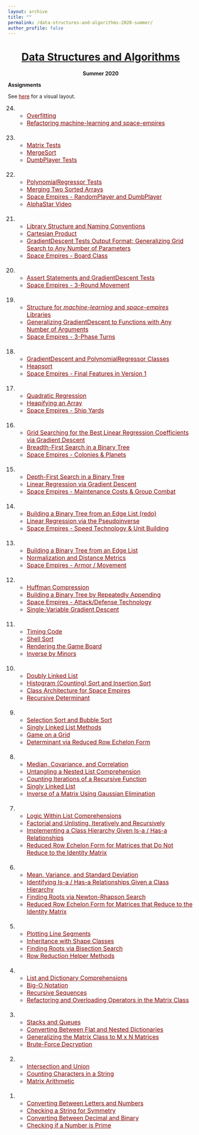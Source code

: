 ```yaml
---
layout: archive
title: ""
permalink: /data-structures-and-algorithms-2020-summer/
author_profile: false
---
```


<head>
    <style type="text/css">
       a.nav:link {color: black;}    /* unvisited link */
       a.nav:visited {color: black;}   /* visited link */
       a.nav:hover {color: #0066ff; text-decoration: underline;}    /* mouse over link */
       a.nav:active {color: #0066ff; text-decoration: underline;}   /* selected link */
       a.body:link {color: maroon;}    /* unvisited link */
       a.body:visited {color: maroon;}   /* visited link */
       a.body:hover {color: #0066ff; text-decoration: underline;}    /* mouse over link */
       a.body:active {color: #0066ff; text-decoration: underline;}   /* selected link */
       a.home:link {color: #0066ff;}    /* unvisited link */
       a.home:visited {color: #0066ff;}   /* visited link */
       a.home:hover {color: #0066ff; text-decoration: none;}    /* mouse over link */
       a.home:active {color: #0066ff; text-decoration: none;}   /* selected link */
    </style>
</head>

# [<center>Data Structures and Algorithms</center>](#top)

<center><b>Summer 2020</b></center>

<div style="width:100%; max-width:800px; margin:auto">  
    
<b>Assignments</b>

<p>See <a class="body" target="_blank" href="https://eurisko-us.github.io/files/assignment_graph_iteration_1.html">here</a> for a visual layout.</p>

<font size="3em"><ol reversed>
    <li>
        <ul>
        <li><a class="body" target="_blank" href="https://eurisko-us.github.io/files/all_problems_iteration_1.html#Problem-24-1">Overfitting</a></li>
        <li><a class="body" target="_blank" href="https://eurisko-us.github.io/files/all_problems_iteration_1.html#Problem-24-2">Refactoring machine-learning and space-empires</a></li>
        </ul>
    </li>
    <br>
    <li>
        <ul>
        <li><a class="body" target="_blank" href="https://eurisko-us.github.io/files/all_problems_iteration_1.html#Problem-23-1">Matrix Tests</a></li>
        <li><a class="body" target="_blank" href="https://eurisko-us.github.io/files/all_problems_iteration_1.html#Problem-23-2">MergeSort</a></li>
        <li><a class="body" target="_blank" href="https://eurisko-us.github.io/files/all_problems_iteration_1.html#Problem-23-3">DumbPlayer Tests</a></li>
        </ul>
    </li>
    <br>
    <li>
        <ul>
        <li><a class="body" target="_blank" href="https://eurisko-us.github.io/files/all_problems_iteration_1.html#Problem-22-1">PolynomialRegressor Tests</a></li>
        <li><a class="body" target="_blank" href="https://eurisko-us.github.io/files/all_problems_iteration_1.html#Problem-22-2">Merging Two Sorted Arrays</a></li>
        <li><a class="body" target="_blank" href="https://eurisko-us.github.io/files/all_problems_iteration_1.html#Problem-22-3">Space Empires - RandomPlayer and DumbPlayer</a></li>
        <li><a class="body" target="_blank" href="https://eurisko-us.github.io/files/all_problems_iteration_1.html#Problem-22-4">AlphaStar Video</a></li>
        </ul>
    </li>
    <br>
    <li>
        <ul>
        <li><a class="body" target="_blank" href="https://eurisko-us.github.io/files/all_problems_iteration_1.html#Problem-21-0">Library Structure and Naming Conventions</a></li>
        <li><a class="body" target="_blank" href="https://eurisko-us.github.io/files/all_problems_iteration_1.html#Problem-21-1">Cartesian Product</a></li>
        <li><a class="body" target="_blank" href="https://eurisko-us.github.io/files/all_problems_iteration_1.html#Problem-21-2">GradientDescent Tests Output Format; Generalizing Grid Search to Any Number of Parameters</a></li>
        <li><a class="body" target="_blank" href="https://eurisko-us.github.io/files/all_problems_iteration_1.html#Problem-21-3">Space Empires - Board Class</a></li>
        </ul>
    </li>
    <br>
    <li>
        <ul>
        <li><a class="body" target="_blank" href="https://eurisko-us.github.io/files/all_problems_iteration_1.html#Problem-20-1">Assert Statements and GradientDescent Tests</a></li>
        <li><a class="body" target="_blank" href="https://eurisko-us.github.io/files/all_problems_iteration_1.html#Problem-20-2">Space Empires - 3-Round Movement</a></li>
        </ul>
    </li>
    <br>
    <li>
        <ul>
        <li><a class="body" target="_blank" href="https://eurisko-us.github.io/files/all_problems_iteration_1.html#Problem-19-1">Structure for <i>machine-learning</i> and <i>space-empires</i> Libraries</a></li>
        <li><a class="body" target="_blank" href="https://eurisko-us.github.io/files/all_problems_iteration_1.html#Problem-19-2">Generalizing GradientDescent to Functions with Any Number of Arguments</a></li>
        <li><a class="body" target="_blank" href="https://eurisko-us.github.io/files/all_problems_iteration_1.html#Problem-19-3">Space Empires - 3-Phase Turns</a></li>
        </ul>
    </li>
    <br>
    <li>
        <ul>
        <li><a class="body" target="_blank" href="https://eurisko-us.github.io/files/all_problems_iteration_1.html#Problem-18-1">GradientDescent and PolynomialRegressor Classes</a></li>
        <li><a class="body" target="_blank" href="https://eurisko-us.github.io/files/all_problems_iteration_1.html#Problem-18-2">Heapsort</a></li>
        <li><a class="body" target="_blank" href="https://eurisko-us.github.io/files/all_problems_iteration_1.html#Problem-18-3">Space Empires - Final Features in Version 1</a></li>
        </ul>
    </li>
    <br>
    <li>
        <ul>
        <li><a class="body" target="_blank" href="https://eurisko-us.github.io/files/all_problems_iteration_1.html#Problem-17-1">Quadratic Regression</a></li>
        <li><a class="body" target="_blank" href="https://eurisko-us.github.io/files/all_problems_iteration_1.html#Problem-17-2">Heapifying an Array</a></li>
        <li><a class="body" target="_blank" href="https://eurisko-us.github.io/files/all_problems_iteration_1.html#Problem-17-3">Space Empires - Ship Yards</a></li>
        </ul>
    </li>
    <br>
    <li>
        <ul>
        <li><a class="body" target="_blank" href="https://eurisko-us.github.io/files/all_problems_iteration_1.html#Problem-16-1">Grid Searching for the Best Linear Regression Coefficients via Gradient Descent</a></li>
        <li><a class="body" target="_blank" href="https://eurisko-us.github.io/files/all_problems_iteration_1.html#Problem-16-2">Breadth-First Search in a Binary Tree</a></li>
        <li><a class="body" target="_blank" href="https://eurisko-us.github.io/files/all_problems_iteration_1.html#Problem-16-3">Space Empires - Colonies & Planets</a></li>
        </ul>
    </li>
    <br>
    <li>
        <ul>
        <li><a class="body" target="_blank" href="https://eurisko-us.github.io/files/all_problems_iteration_1.html#Problem-15-1">Depth-First Search in a Binary Tree</a></li>
        <li><a class="body" target="_blank" href="https://eurisko-us.github.io/files/all_problems_iteration_1.html#Problem-15-2">Linear Regression via Gradient Descent</a></li>
        <li><a class="body" target="_blank" href="https://eurisko-us.github.io/files/all_problems_iteration_1.html#Problem-15-3">Space Empires - Maintenance Costs & Group Combat</a></li>
        </ul>
    </li>
    <br>
    <li>
        <ul>
        <li><a class="body" target="_blank" href="https://eurisko-us.github.io/files/all_problems_iteration_1.html#Problem-14-1">Building a Binary Tree from an Edge List (redo)</a></li>
        <li><a class="body" target="_blank" href="https://eurisko-us.github.io/files/all_problems_iteration_1.html#Problem-14-2">Linear Regression via the Pseudoinverse</a></li>
        <li><a class="body" target="_blank" href="https://eurisko-us.github.io/files/all_problems_iteration_1.html#Problem-14-3">Space Empires - Speed Technology & Unit Building</a></li>
        </ul>
    </li>
    <br>
    <li>
        <ul>
        <li><a class="body" target="_blank" href="https://eurisko-us.github.io/files/all_problems_iteration_1.html#Problem-13-1">Building a Binary Tree from an Edge List</a></li>
        <li><a class="body" target="_blank" href="https://eurisko-us.github.io/files/all_problems_iteration_1.html#Problem-13-2">Normalization and Distance Metrics</a></li>
        <li><a class="body" target="_blank" href="https://eurisko-us.github.io/files/all_problems_iteration_1.html#Problem-13-3">Space Empires - Armor / Movement</a></li>
        </ul>
    </li>
    <br>
    <li>
        <ul>
        <li><a class="body" target="_blank" href="https://eurisko-us.github.io/files/all_problems_iteration_1.html#Problem-12-1">Huffman Compression</a></li>
        <li><a class="body" target="_blank" href="https://eurisko-us.github.io/files/all_problems_iteration_1.html#Problem-12-2">Building a Binary Tree by Repeatedly Appending</a></li>
        <li><a class="body" target="_blank" href="https://eurisko-us.github.io/files/all_problems_iteration_1.html#Problem-12-3">Space Empires - Attack/Defense Technology</a></li>
        <li><a class="body" target="_blank" href="https://eurisko-us.github.io/files/all_problems_iteration_1.html#Problem-12-4">Single-Variable Gradient Descent</a></li>
        </ul>
    </li>
    <br>
    <li>
        <ul>
        <li><a class="body" target="_blank" href="https://eurisko-us.github.io/files/all_problems_iteration_1.html#Problem-11-1">Timing Code</a></li>
        <li><a class="body" target="_blank" href="https://eurisko-us.github.io/files/all_problems_iteration_1.html#Problem-11-2">Shell Sort</a></li>
        <li><a class="body" target="_blank" href="https://eurisko-us.github.io/files/all_problems_iteration_1.html#Problem-11-3">Rendering the Game Board</a></li>
        <li><a class="body" target="_blank" href="https://eurisko-us.github.io/files/all_problems_iteration_1.html#Problem-11-4">Inverse by Minors</a></li>
        </ul>
    </li>
    <br>
    <li>
        <ul>
        <li><a class="body" target="_blank" href="https://eurisko-us.github.io/files/all_problems_iteration_1.html#Problem-10-1">Doubly Linked List</a></li>
        <li><a class="body" target="_blank" href="https://eurisko-us.github.io/files/all_problems_iteration_1.html#Problem-10-2">Histogram (Counting) Sort and Insertion Sort</a></li>
        <li><a class="body" target="_blank" href="https://eurisko-us.github.io/files/all_problems_iteration_1.html#Problem-10-3">Class Architecture for Space Empires</a></li>
        <li><a class="body" target="_blank" href="https://eurisko-us.github.io/files/all_problems_iteration_1.html#Problem-10-4">Recursive Determinant</a></li>
        </ul>
    </li>
    <br>
    <li>
        <ul>
        <li><a class="body" target="_blank" href="https://eurisko-us.github.io/files/all_problems_iteration_1.html#Problem-9-1">Selection Sort and Bubble Sort</a></li>
        <li><a class="body" target="_blank" href="https://eurisko-us.github.io/files/all_problems_iteration_1.html#Problem-9-2">Singly Linked List Methods</a></li>
        <li><a class="body" target="_blank" href="https://eurisko-us.github.io/files/all_problems_iteration_1.html#Problem-9-3">Game on a Grid</a></li>
        <li><a class="body" target="_blank" href="https://eurisko-us.github.io/files/all_problems_iteration_1.html#Problem-9-4">Determinant via Reduced Row Echelon Form</a></li>
        </ul>
    </li>
    <br>
    <li>
        <ul>
        <li><a class="body" target="_blank" href="https://eurisko-us.github.io/files/all_problems_iteration_1.html#Problem-8-1">Median, Covariance, and Correlation</a></li>
        <li><a class="body" target="_blank" href="https://eurisko-us.github.io/files/all_problems_iteration_1.html#Problem-8-2">Untangling a Nested List Comprehension</a></li>
        <li><a class="body" target="_blank" href="https://eurisko-us.github.io/files/all_problems_iteration_1.html#Problem-8-3">Counting Iterations of a Recursive Function</a></li>
        <li><a class="body" target="_blank" href="https://eurisko-us.github.io/files/all_problems_iteration_1.html#Problem-8-4">Singly Linked List</a></li>
        <li><a class="body" target="_blank" href="https://eurisko-us.github.io/files/all_problems_iteration_1.html#Problem-8-5">Inverse of a Matrix Using Gaussian Elimination</a></li>
        </ul>
    </li>
    <br>
    <li>
        <ul>
        <li><a class="body" target="_blank" href="https://eurisko-us.github.io/files/all_problems_iteration_1.html#Problem-7-1">Logic Within List Comprehensions</a></li>
        <li><a class="body" target="_blank" href="https://eurisko-us.github.io/files/all_problems_iteration_1.html#Problem-7-2">Factorial and Unlisting, Iteratively and Recursively</a></li>
        <li><a class="body" target="_blank" href="https://eurisko-us.github.io/files/all_problems_iteration_1.html#Problem-7-3">Implementing a Class Hierarchy Given Is-a / Has-a Relationships</a></li>
        <li><a class="body" target="_blank" href="https://eurisko-us.github.io/files/all_problems_iteration_1.html#Problem-7-4">Reduced Row Echelon Form for Matrices that Do Not Reduce to the Identity Matrix</a></li>
        </ul>
    </li>
    <br>
    <li>
        <ul>
        <li><a class="body" target="_blank" href="https://eurisko-us.github.io/files/all_problems_iteration_1.html#Problem-6-1">Mean, Variance, and Standard Deviation</a></li>
        <li><a class="body" target="_blank" href="https://eurisko-us.github.io/files/all_problems_iteration_1.html#Problem-6-2">Identifying Is-a / Has-a Relationships Given a Class Hierarchy</a></li>
        <li><a class="body" target="_blank" href="https://eurisko-us.github.io/files/all_problems_iteration_1.html#Problem-6-3">Finding Roots via Newton-Rhapson Search</a></li>
        <li><a class="body" target="_blank" href="https://eurisko-us.github.io/files/all_problems_iteration_1.html#Problem-6-4">Reduced Row Echelon Form for Matrices that Reduce to the Identity Matrix</a></li>
        </ul>
    </li>
    <br>
    <li>
        <ul>
        <li><a class="body" target="_blank" href="https://eurisko-us.github.io/files/all_problems_iteration_1.html#Problem-5-0">Plotting Line Segments</a></li>
        <li><a class="body" target="_blank" href="https://eurisko-us.github.io/files/all_problems_iteration_1.html#Problem-5-1">Inheritance with Shape Classes</a></li>
        <li><a class="body" target="_blank" href="https://eurisko-us.github.io/files/all_problems_iteration_1.html#Problem-5-2">Finding Roots via Bisection Search</a></li>
        <li><a class="body" target="_blank" href="https://eurisko-us.github.io/files/all_problems_iteration_1.html#Problem-5-3">Row Reduction Helper Methods</a></li>
        </ul>
    </li>
    <br>
    <li>
        <ul>
        <li><a class="body" target="_blank" href="https://eurisko-us.github.io/files/all_problems_iteration_1.html#Problem-4-1">List and Dictionary Comprehensions</a></li>
        <li><a class="body" target="_blank" href="https://eurisko-us.github.io/files/all_problems_iteration_1.html#Problem-4-2">Big-O Notation</a></li>
        <li><a class="body" target="_blank" href="https://eurisko-us.github.io/files/all_problems_iteration_1.html#Problem-4-3">Recursive Sequences</a></li>
        <li><a class="body" target="_blank" href="https://eurisko-us.github.io/files/all_problems_iteration_1.html#Problem-4-4">Refactoring and Overloading Operators in the Matrix Class</a></li>
        </ul>
    </li>
    <br>
    <li>
        <ul>
        <li><a class="body" target="_blank" href="https://eurisko-us.github.io/files/all_problems_iteration_1.html#Problem-3-1">Stacks and Queues</a></li>
        <li><a class="body" target="_blank" href="https://eurisko-us.github.io/files/all_problems_iteration_1.html#Problem-3-2">Converting Between Flat and Nested Dictionaries</a></li>
        <li><a class="body" target="_blank" href="https://eurisko-us.github.io/files/all_problems_iteration_1.html#Problem-3-3">Generalizing the Matrix Class to M x N Matrices</a></li>
        <li><a class="body" target="_blank" href="https://eurisko-us.github.io/files/all_problems_iteration_1.html#Problem-3-4">Brute-Force Decryption</a></li>
        </ul>
    </li>
    <br>
    <li>
        <ul>
        <li><a class="body" target="_blank" href="https://eurisko-us.github.io/files/all_problems_iteration_1.html#Problem-2-1">Intersection and Union</a></li>
        <li><a class="body" target="_blank" href="https://eurisko-us.github.io/files/all_problems_iteration_1.html#Problem-2-2">Counting Characters in a String</a></li>
        <li><a class="body" target="_blank" href="https://eurisko-us.github.io/files/all_problems_iteration_1.html#Problem-2-3">Matrix Arithmetic</a></li>
        </ul>
    </li>
    <br>
    <li>
        <ul>
        <li><a class="body" target="_blank" href="https://eurisko-us.github.io/files/all_problems_iteration_1.html#Problem-1-1">Converting Between Letters and Numbers</a></li>
        <li><a class="body" target="_blank" href="https://eurisko-us.github.io/files/all_problems_iteration_1.html#Problem-1-2">Checking a String for Symmetry</a></li>
        <li><a class="body" target="_blank" href="https://eurisko-us.github.io/files/all_problems_iteration_1.html#Problem-1-3">Converting Between Decimal and Binary</a></li>
        <li><a class="body" target="_blank" href="https://eurisko-us.github.io/files/all_problems_iteration_1.html#Problem-1-4">Checking if a Number is Prime</a></li>
        </ul>
    </li>
</ol></font>  

</div>
